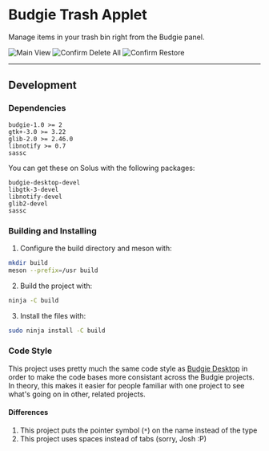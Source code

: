 # Budgie Trash Applet

Manage items in your trash bin right from the Budgie panel.

![Main View](https://i.imgur.com/riBmriJ.png) ![Confirm Delete All](https://i.imgur.com/DW7ZlRj.png) ![Confirm Restore](https://i.imgur.com/QZkqu07.png)

---

## Development

### Dependencies

```
budgie-1.0 >= 2
gtk+-3.0 >= 3.22
glib-2.0 >= 2.46.0
libnotify >= 0.7
sassc
```

You can get these on Solus with the following packages:

```
budgie-desktop-devel
libgtk-3-devel
libnotify-devel
glib2-devel
sassc
```

### Building and Installing

1. Configure the build directory and meson with:

```bash
mkdir build
meson --prefix=/usr build
```

2. Build the project with:

```bash
ninja -C build
```

3. Install the files with:

```bash
sudo ninja install -C build
```

### Code Style

This project uses pretty much the same code style as [Budgie Desktop](https://github.com/solus-project/budgie-desktop) in order to make the code bases more consistant across the Budgie projects. In theory, this makes it easier for people familiar with one project to see what's going on in other, related projects.

#### Differences

1. This project puts the pointer symbol (`*`) on the name instead of the type
2. This project uses spaces instead of tabs (sorry, Josh :P)
